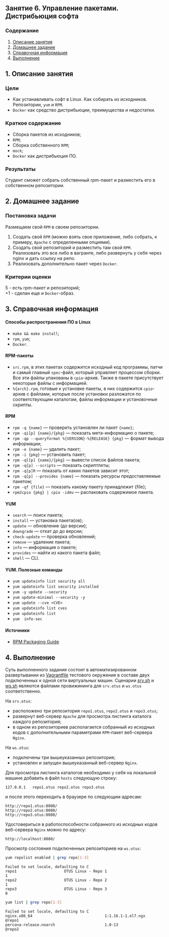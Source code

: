 ## Занятие 6. Управление пакетами. Дистрибьюция софта  
### Содержание
1. [Описание занятия](#description)  
2. [Домашнее задание](#homework)  
3. [Справочная информация](#info)  
4. [Выполнение](#exec)  
      

## 1. Описание занятия <a name="description"></a>
### Цели
- Как устанавливать софт в Linux. Как собирать из исходников. Репозитории, `yum` и `RPM`.  
- `Docker` как средство дистрибьюции, преимущества и недостатки.  

### Краткое содержание    
- Сборка пакетов из исходников;  
- `RPM`;  
- Сборка собственного `RPM`;
- `mock`;
- `Docker` как дистрибьюция ПО.

### Результаты  
Студент сможет собрать собственный rpm-пакет и разместить его в собственном репозитории.

## 2. Домашнее задание  <a name="homework"></a>
### Постановка задачи  
Размещаем свой `RPM` в своем репозитории.  
1) Создать свой `RPM` (можно взять свое приложение, либо собрать, к примеру, `Apache` с определенными опциями).  
2) Создать свой репозиторий и разместить там свой `RPM`.  
Реализовать это все либо в вагранте, либо развернуть у себя через nginx и дать ссылку на репо.  
3) Реализовать дополнительно пакет через `Docker`.  

### Критерии оценки  
5 - есть rpm-пакет и репозиторий;  
+1 - сделан еще и `Docker`-образ.   

## 3. Справочная информация <a name="info"></a>  
#### Способы распространения ПО в Linux
- `make && make install`;  
- `rpm`, `yum`;  
- `Docker`.

#### RPM-пакеты  
- `src.rpm`, в этих пакетах содержится исходный код программы, патчи и самый главный `spec`-файл, который управляет процессом сборки. Все эти файлы упакованы в `cpio`-архив. Также в пакете присутствует некоторые файлы с информацией.  
- `%{arch}.rpm`, готовые к установке пакеты, в них содержится `cpio`-архив с файлами, которые после установки разложатся по соответствующим каталогам, файлы информации и установочные скрипты. 

#### RPM  
- `rpm -q {name}` — проверить установлен ли пакет `{name}`;  
- `rpm -qi[p] {name}/{pkg}` — показать мета-информацию о пакете;  
- `rpm -qp --queryformat %{VERSION}-%{RELEASE} {pkg}` — формат вывода информации;  
- `rpm -e {name}` — удалить пакет;  
- `rpm -i {pkg}` — установить пакет;  
- `rpm -ql[p] {name}/{pkg}` — вывести список файлов пакета;  
- `rpm -q[p] --scripts` — показать скриптлеты;  
- `rpm -q[p]R` — показать от каких пакетов зависит этот;  
- `rpm -q[p] --provides {name}` — показать ресурсы предоставляемые пакетом;  
- `rpm -qf {file}` — показать какому пакету принадлежит {file};  
- `rpm2cpio {pkg} | cpio -idmv` — распаковать содержимое пакета.  

#### YUM
- `search` — поиск пакета;  
- `install` — установка пакета(ов);  
- `update` — обновление (до версии);  
- `downgrade` — откат до до версии;  
- `check-update` — проверка обновлений;  
- `remove` — удаление пакета;  
- `info` — информация о пакете;  
- `provides` — найти из какого пакета файл;  
- `shell` — CLI.  

#### YUM. Полезные команды
- `yum updateinfo list security all`  
- `yum updateinfo list security installed`  
- `yum -y update --security`  
- `yum update-minimal --security -y`  
- `yum update --cve <CVE>`  
- `yum updateinfo list cves`  
- `yum updateinfo list`  
- `yum  info-sec`  

#### Источники  
- [RPM Packaging Guide](https://rpm-packaging-guide.github.io/)  


## 4. Выполнение <a name="exec"></a> 

Суть выполненного задания состоит в автоматизированном развертывании из [Vagrantfile](https://github.com/che-a/OTUS_LinuxAdministrator/blob/master/lesson_06/Vagrantfile) тестового окружения в составе двух подключенных к одной сети виртуальных машин. Сценарии [srv.sh](https://github.com/che-a/OTUS_LinuxAdministrator/blob/master/lesson_06/srv.sh) и [ws.sh](https://github.com/che-a/OTUS_LinuxAdministrator/blob/master/lesson_06/ws.sh) являются файлами провижининга для `srv.otus` и `ws.otus` соответственно.  

На `srv.otus`:  
- расположено три репозитория `repo1.otus`, `repo2.otus` и `repo3.otus`;  
- развернут веб-сервер `Apache` для просмотра листинга каталога каждого репозитория;  
- в одном из репозиториев располагается собранный из исходных кодов с дополнительными параметрами `RPM`-пакет веб-сервера `Nginx`.  

На `ws.otus`:  
- подключены три вышеуказанных репозитория;  
- установлен и запущен вышеуказанный веб-сервер `Nginx`.  

Для просмотра листинга каталогов необходимо у себя на локальной машине добавить в файл `hosts` следующую строку:
```console
127.0.0.1   repo1.otus repo2.otus repo3.otus
```
и после этого переходить в браузере по следующим адресам:  
```
http://repo1.otus:8080/
http://repo2.otus:8080/
http://repo3.otus:8080/
```
Удостовериться в работоспособности собранного из исходных кодов веб-сервера `Nginx` можно по адресу:  
```
http://localhost:8080/
```

Просмотр состояния подключенных репозиториев на `ws.otus`:  
```bash
yum repolist enabled | grep repo[1-3]
```
```console
Failed to set locale, defaulting to C
repo1                     OTUS Linux - Repo 1                                 1
repo2                     OTUS Linux - Repo 2                                 1
repo3                     OTUS Linux - Repo 3                                 0
```
```bash
yum list | grep repo[1-3]
```
```console
Failed to set locale, defaulting to C
nginx.x86_64                                1:1.16.1-1.el7.ngx         @repo1   
percona-release.noarch                      1.0-13                     @repo2   
```
